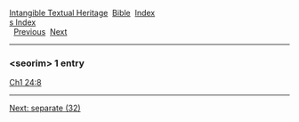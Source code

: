 [Intangible Textual Heritage](../../index)  [Bible](../index) 
[Index](index)   
[s Index](_s_)  
  [Previous](c10005)  [Next](c10007) 

------------------------------------------------------------------------

### &lt;seorim&gt; 1 entry

[Ch1 24:8](../kjv/ch1024.htm#008)  

------------------------------------------------------------------------

[Next: separate (32)](c10007)
